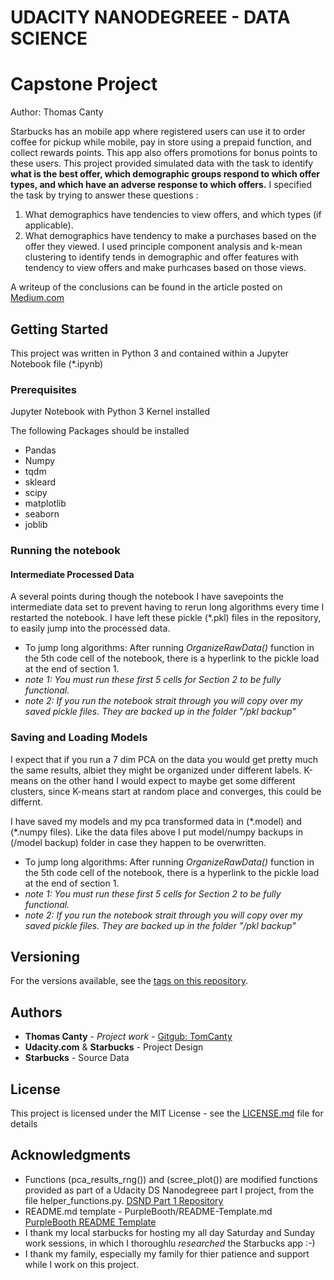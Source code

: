 # UDACITY NANODEGREEE - DATA SCIENCE 
# Capstone Project
Author: Thomas Canty

Starbucks has an mobile app where registered users can use it to order coffee for pickup while mobile, pay in store using a prepaid function, and collect rewards points. This app also offers promotions for bonus points to these users.
This project provided simulated data with the task to identify **what is the best offer, which demographic groups respond to which offer types, and which have an adverse response to which offers.**
I specified the task by trying to answer these questions :
1. What demographics have tendencies to view offers, and which types (if applicable).
2. What demographics have tendency to make a purchases based on the offer they viewed.
I used principle component analysis and k-mean clustering to identify tends in demographic and offer features with tendency to view offers and make purhcases based on those views.

A writeup of the conclusions can be found in the article posted on [Medium.com](https://medium.com/@thomas.m.canty/an-analysis-of-starbucks-promotions-4e52ad82c48)

## Getting Started

This project was written in Python 3 and contained within a Jupyter Notebook file (*.ipynb)

### Prerequisites

Jupyter Notebook with Python 3 Kernel installed

The following Packages should be installed
- Pandas
- Numpy
- tqdm
- skleard
- scipy
- matplotlib
- seaborn
- joblib

### Running the notebook

#### Intermediate Processed Data

A several points during though the notebook I have savepoints the intermediate data set to prevent having to rerun long algorithms every time I restarted the notebook.  I have left these pickle (\*.pkl) files in the repository, to easily jump into the processed data.    
* To jump long algorithms: After running *OrganizeRawData()* function in the 5th code cell of the notebook, there is a hyperlink to the pickle load at the end of section 1.  
* *note 1: You must run these first 5 cells for Section 2 to be fully functional.*
* *note 2: If you run the notebook strait through you will copy over my saved pickle files.  They are backed up in the folder "/pkl backup"*

### Saving and Loading Models
I expect that if you run a 7 dim PCA on the data you would get pretty much the same results, albiet they might be organized under different labels.
K-means on the other hand I would expect to maybe get some different clusters, since K-means start at random place and converges, this could be differnt.  

I have saved my models and my pca transformed data in (\*.model) and (\*.numpy files).   Like the data files above I put model/numpy backups in (/model backup) folder in case they happen to be overwritten.

* To jump long algorithms: After running *OrganizeRawData()* function in the 5th code cell of the notebook, there is a hyperlink to the pickle load at the end of section 1.  
* *note 1: You must run these first 5 cells for Section 2 to be fully functional.*
* *note 2: If you run the notebook strait through you will copy over my saved pickle files.  They are backed up in the folder "/pkl backup"*


## Versioning

For the versions available, see the [tags on this repository](https://github.com/TomCanty/StarbucksCapstone/tags). 

## Authors

* **Thomas Canty** - *Project work* - [Gitgub: TomCanty](https://github.com/TomCanty/StarbucksCapstone)
* **Udacity.com** & **Starbucks**  - Project Design
* **Starbucks** - Source Data


## License

This project is licensed under the MIT License - see the [LICENSE.md](LICENSE.md) file for details

## Acknowledgments

* Functions (pca_results_rng()) and (scree_plot()) are modified functions provided as part of a Udacity DS Nanodegreee part I project, from the file helper_functions.py. [DSND Part 1 Repository](https://github.com/udacity/DSND_Term1)
* README.md template - PurpleBooth/README-Template.md [PurpleBooth README Template]( )
* I thank my local starbucks for hosting my all day Saturday and Sunday work sessions, in which I thoroughlu *researched* the Starbucks app :-)
* I thank my family, especially my family for thier patience and support while I work on this project.  

  
    